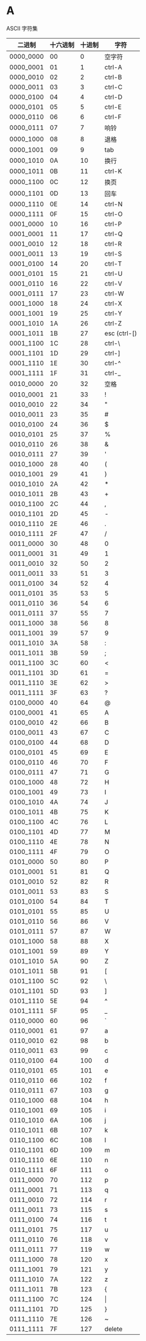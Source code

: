 # A

ASCII 字符集

| **二进制** | **十六进制** | **十进制** | **字符** |
| --- | --- | --- | --- |
| 0000_0000 | 00 | 0 | 空字符 |
| 0000_0001 | 01 | 1 | ctrl-A |
| 0000_0010 | 02 | 2 | ctrl-B |
| 0000_0011 | 03 | 3 | ctrl-C |
| 0000_0100 | 04 | 4 | ctrl-D |
| 0000_0101 | 05 | 5 | ctrl-E |
| 0000_0110 | 06 | 6 | ctrl-F |
| 0000_0111 | 07 | 7 | 响铃 |
| 0000_1000 | 08 | 8 | 退格 |
| 0000_1001 | 09 | 9 | tab |
| 0000_1010 | 0A | 10 | 换行 |
| 0000_1011 | 0B | 11 | ctrl-K |
| 0000_1100 | 0C | 12 | 换页 |
| 0000_1101 | 0D | 13 | 回车 |
| 0000_1110 | 0E | 14 | ctrl-N |
| 0000_1111 | 0F | 15 | ctrl-O |
| 0001_0000 | 10 | 16 | ctrl-P |
| 0001_0001 | 11 | 17 | ctrl-Q |
| 0001_0010 | 12 | 18 | ctrl-R |
| 0001_0011 | 13 | 19 | ctrl-S |
| 0001_0100 | 14 | 20 | ctrl-T |
| 0001_0101 | 15 | 21 | ctrl-U |
| 0001_0110 | 16 | 22 | ctrl-V |
| 0001_0111 | 17 | 23 | ctrl-W |
| 0001_1000 | 18 | 24 | ctrl-X |
| 0001_1001 | 19 | 25 | ctrl-Y |
| 0001_1010 | 1A | 26 | ctrl-Z |
| 0001_1011 | 1B | 27 | esc (ctrl-[) |
| 0001_1100 | 1C | 28 | ctrl-\ |
| 0001_1101 | 1D | 29 | ctrl-] |
| 0001_1110 | 1E | 30 | ctrl-^ |
| 0001_1111 | 1F | 31 | ctrl-_ |
| 0010_0000 | 20 | 32 | 空格 |
| 0010_0001 | 21 | 33 | ! |
| 0010_0010 | 22 | 34 | " |
| 0010_0011 | 23 | 35 | # |
| 0010_0100 | 24 | 36 | $ |
| 0010_0101 | 25 | 37 | % |
| 0010_0110 | 26 | 38 | & |
| 0010_0111 | 27 | 39 | ' |
| 0010_1000 | 28 | 40 | ( |
| 0010_1001 | 29 | 41 | ) |
| 0010_1010 | 2A | 42 | * |
| 0010_1011 | 2B | 43 | + |
| 0010_1100 | 2C | 44 | , |
| 0010_1101 | 2D | 45 | - |
| 0010_1110 | 2E | 46 | . |
| 0010_1111 | 2F | 47 | / |
| 0011_0000 | 30 | 48 | 0 |
| 0011_0001 | 31 | 49 | 1 |
| 0011_0010 | 32 | 50 | 2 |
| 0011_0011 | 33 | 51 | 3 |
| 0011_0100 | 34 | 52 | 4 |
| 0011_0101 | 35 | 53 | 5 |
| 0011_0110 | 36 | 54 | 6 |
| 0011_0111 | 37 | 55 | 7 |
| 0011_1000 | 38 | 56 | 8 |
| 0011_1001 | 39 | 57 | 9 |
| 0011_1010 | 3A | 58 | : |
| 0011_1011 | 3B | 59 | ; |
| 0011_1100 | 3C | 60 | < |
| 0011_1101 | 3D | 61 | = |
| 0011_1110 | 3E | 62 | > |
| 0011_1111 | 3F | 63 | ? |
| 0100_0000 | 40 | 64 | @ |
| 0100_0001 | 41 | 65 | A |
| 0100_0010 | 42 | 66 | B |
| 0100_0011 | 43 | 67 | C |
| 0100_0100 | 44 | 68 | D |
| 0100_0101 | 45 | 69 | E |
| 0100_0110 | 46 | 70 | F |
| 0100_0111 | 47 | 71 | G |
| 0100_1000 | 48 | 72 | H |
| 0100_1001 | 49 | 73 | I |
| 0100_1010 | 4A | 74 | J |
| 0100_1011 | 4B | 75 | K |
| 0100_1100 | 4C | 76 | L |
| 0100_1101 | 4D | 77 | M |
| 0100_1110 | 4E | 78 | N |
| 0100_1111 | 4F | 79 | O |
| 0101_0000 | 50 | 80 | P |
| 0101_0001 | 51 | 81 | Q |
| 0101_0010 | 52 | 82 | R |
| 0101_0011 | 53 | 83 | S |
| 0101_0100 | 54 | 84 | T |
| 0101_0101 | 55 | 85 | U |
| 0101_0110 | 56 | 86 | V |
| 0101_0111 | 57 | 87 | W |
| 0101_1000 | 58 | 88 | X |
| 0101_1001 | 59 | 89 | Y |
| 0101_1010 | 5A | 90 | Z |
| 0101_1011 | 5B | 91 | [ |
| 0101_1100 | 5C | 92 | \ |
| 0101_1101 | 5D | 93 | ] |
| 0101_1110 | 5E | 94 | ^ |
| 0101_1111 | 5F | 95 | _ |
| 0110_0000 | 60 | 96 | ` |
| 0110_0001 | 61 | 97 | a |
| 0110_0010 | 62 | 98 | b |
| 0110_0011 | 63 | 99 | c |
| 0110_0100 | 64 | 100 | d |
| 0110_0101 | 65 | 101 | e |
| 0110_0110 | 66 | 102 | f |
| 0110_0111 | 67 | 103 | g |
| 0110_1000 | 68 | 104 | h |
| 0110_1001 | 69 | 105 | i |
| 0110_1010 | 6A | 106 | j |
| 0110_1011 | 6B | 107 | k |
| 0110_1100 | 6C | 108 | l |
| 0110_1101 | 6D | 109 | m |
| 0110_1110 | 6E | 110 | n |
| 0110_1111 | 6F | 111 | o |
| 0111_0000 | 70 | 112 | p |
| 0111_0001 | 71 | 113 | q |
| 0111_0010 | 72 | 114 | r |
| 0111_0011 | 73 | 115 | s |
| 0111_0100 | 74 | 116 | t |
| 0111_0101 | 75 | 117 | u |
| 0111_0110 | 76 | 118 | v |
| 0111_0111 | 77 | 119 | w |
| 0111_1000 | 78 | 120 | x |
| 0111_1001 | 79 | 121 | y |
| 0111_1010 | 7A | 122 | z |
| 0111_1011 | 7B | 123 | { |
| 0111_1100 | 7C | 124 | &#124; |
| 0111_1101 | 7D | 125 | } |
| 0111_1110 | 7E | 126 | ~ |
| 0111_1111 | 7F | 127 | delete |
